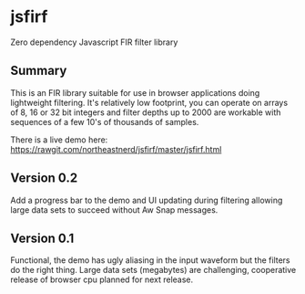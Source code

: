 # jsfirf
Zero dependency Javascript FIR filter library 

## Summary
This is an FIR library suitable for use in browser applications doing lightweight filtering. It's relatively low footprint, you can operate on arrays of 8, 16 or 32 bit integers and filter depths up to 2000 are workable with sequences of a few 10's of thousands of samples.

There is a live demo here: https://rawgit.com/northeastnerd/jsfirf/master/jsfirf.html

## Version 0.2
Add a progress bar to the demo and UI updating during filtering allowing large data sets to succeed without Aw Snap messages.

## Version 0.1
Functional, the demo has ugly aliasing in the input waveform but the filters do the right thing. Large data sets (megabytes) are challenging, cooperative release of browser cpu planned for next release.
